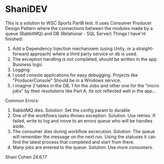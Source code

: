 # ShaniDEV
This is a solution to WSC Sports PartB test.
It uses Consumer Producer Design Pattern where the connections between the modules made by a queue (RabbitMQ) and DB (Relational - SQL Server)
Things I have'nt finished:
1. Add a Dependency Injection mechanisem (using Unity, or a straight-forward approach) where a third party service or db is used.
2. The exception handling is not completed, should be written in the app Buisness logic
3. Logging 
4. I used console applications for easy debugging. Projects like "ProducerConsole" Should be in a Windows service.
5. I imagine 2 tables in the DB, 1 for the Jobs and other one for the "micro jobs" by their resolutions like Part A. Its not reflected well in the app...


Common Errors:
1. RabbitMQ dies. Solution: Set the config param to durable
2. One of the workflows tasks throws exception. 
   Solution: Use retries. If failed, write to log and move to an errors queue who will be handles aside.
3. The consumer dies during workflow excecution.
    Solution: The queue will remember the message on the next run. Using the statuses it can find the latest process that completed and         start from there.  
4. Many jobs are entered to the queue. Solution: Use more consumers.
    
Shani Cohen
24.6.17
